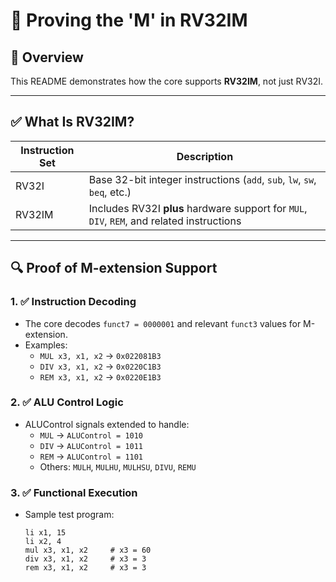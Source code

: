 # 🧠 Proving the 'M' in RV32IM 

## 📌 Overview

This README demonstrates how the core supports **RV32IM**, not just RV32I.

---

## ✅ What Is RV32IM?

| Instruction Set | Description |
|-----------------|-------------|
| RV32I           | Base 32-bit integer instructions (`add`, `sub`, `lw`, `sw`, `beq`, etc.) |
| RV32IM          | Includes RV32I **plus** hardware support for `MUL`, `DIV`, `REM`, and related instructions |

---

## 🔍 Proof of M-extension Support

### 1. ✅ Instruction Decoding

- The core decodes `funct7 = 0000001` and relevant `funct3` values for M-extension.
- Examples:
  - `MUL x3, x1, x2` → `0x022081B3`
  - `DIV x3, x1, x2` → `0x0220C1B3`
  - `REM x3, x1, x2` → `0x0220E1B3`

### 2. ✅ ALU Control Logic

- ALUControl signals extended to handle:
  - `MUL` → `ALUControl = 1010`
  - `DIV` → `ALUControl = 1011`
  - `REM` → `ALUControl = 1101`
  - Others: `MULH`, `MULHU`, `MULHSU`, `DIVU`, `REMU`

### 3. ✅ Functional Execution

- Sample test program:
  ```assembly
  li x1, 15
  li x2, 4
  mul x3, x1, x2     # x3 = 60
  div x3, x1, x2     # x3 = 3
  rem x3, x1, x2     # x3 = 3
